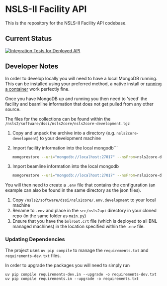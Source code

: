 # NSLS-II Facility API

This is the repository for the NSLS-II Facility API codebase.

## Current Status

[![Integration Tests for Deployed API](https://github.com/NSLS2/nsls2api/actions/workflows/test-production-deployment.yml/badge.svg)](https://github.com/NSLS2/nsls2api/actions/workflows/test-production-deployment.yml)

## Developer Notes

In order to develop locally you will need to have a local MongoDB running.  
This can be installed using your preferred method, a native install
or [running a container](https://hub.docker.com/_/mongo) work perfectly fine.

Once you have MongoDB up and running you then need to 'seed' the facility and beamline information that
does not get pulled from any other source.

The files for the collections can be found within the `/nsls2/software/dssi/nsls2core/nsls2core-development.tgz`

1. Copy and unpack the archive into a directory (e.g. `nsls2core-development`) to your development machine

2. Import facility information into the local mongodb```
   ```bash
   mongorestore --uri="mongodb://localhost:27017" --nsFrom=nsls2core-development.facilities --nsTo=nsls2core-development.facilities ./nsls2core-development/facilities.bson
   ```
3. Import beamline information into the local mongodb
   ```bash
   mongorestore --uri="mongodb://localhost:27017" --nsFrom=nsls2core-development.beamlines --nsTo=nsls2core-development.beamlines ./nsls2core-development/beamlines.bson
   ```

You will then need to create a `.env` file that contains the configuration (an example can also be found in the same
directory as the json files).

1. Copy `/nsls2/software/dssi/nsls2core/.env.development` to your local machine
2. Rename to `.env` and place in the `src/nsls2api` directory in your cloned repo (in the same folder as `main.py`)
3. Ensure that you have the `bnlroot.crt` file (which is deployed to all BNL managed machines) in the location specified
   within the `.env` file.

### Updating Dependencies

The project uses `uv pip compile` to manage the `requirements.txt` and `requirements-dev.txt` files.

In order to upgrade the packages you will need to simply run

```
uv pip compile requirements-dev.in --upgrade -o requirements-dev.txt
uv pip compile requirements.in --upgrade -o requirements.txt
```

